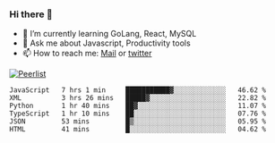 ### Hi there 👋

- 🌱 I’m currently learning GoLang, React, MySQL
- 💬 Ask me about Javascript, Productivity tools 
- 📫 How to reach me: [Mail](mailto:kvaishak47@gmail.com) or [twitter](https://twitter.com/kvaish4k)

[![Peerlist](https://peerlist-readme-badge.herokuapp.com/api/kvaishak)](https://peerlist.io/kvaishak)

<!--START_SECTION:waka-->

```text
JavaScript   7 hrs 1 min     ███████████▓░░░░░░░░░░░░░   46.62 %
XML          3 hrs 26 mins   █████▓░░░░░░░░░░░░░░░░░░░   22.82 %
Python       1 hr 40 mins    ██▓░░░░░░░░░░░░░░░░░░░░░░   11.07 %
TypeScript   1 hr 10 mins    ██░░░░░░░░░░░░░░░░░░░░░░░   07.76 %
JSON         53 mins         █▒░░░░░░░░░░░░░░░░░░░░░░░   05.95 %
HTML         41 mins         █░░░░░░░░░░░░░░░░░░░░░░░░   04.62 %
```

<!--END_SECTION:waka-->
